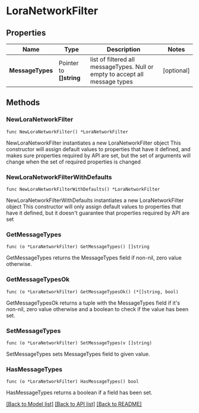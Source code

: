 # LoraNetworkFilter

## Properties

Name | Type | Description | Notes
------------ | ------------- | ------------- | -------------
**MessageTypes** | Pointer to **[]string** | list of filtered all messageTypes. Null or empty to accept all message types | [optional] 

## Methods

### NewLoraNetworkFilter

`func NewLoraNetworkFilter() *LoraNetworkFilter`

NewLoraNetworkFilter instantiates a new LoraNetworkFilter object
This constructor will assign default values to properties that have it defined,
and makes sure properties required by API are set, but the set of arguments
will change when the set of required properties is changed

### NewLoraNetworkFilterWithDefaults

`func NewLoraNetworkFilterWithDefaults() *LoraNetworkFilter`

NewLoraNetworkFilterWithDefaults instantiates a new LoraNetworkFilter object
This constructor will only assign default values to properties that have it defined,
but it doesn't guarantee that properties required by API are set

### GetMessageTypes

`func (o *LoraNetworkFilter) GetMessageTypes() []string`

GetMessageTypes returns the MessageTypes field if non-nil, zero value otherwise.

### GetMessageTypesOk

`func (o *LoraNetworkFilter) GetMessageTypesOk() (*[]string, bool)`

GetMessageTypesOk returns a tuple with the MessageTypes field if it's non-nil, zero value otherwise
and a boolean to check if the value has been set.

### SetMessageTypes

`func (o *LoraNetworkFilter) SetMessageTypes(v []string)`

SetMessageTypes sets MessageTypes field to given value.

### HasMessageTypes

`func (o *LoraNetworkFilter) HasMessageTypes() bool`

HasMessageTypes returns a boolean if a field has been set.


[[Back to Model list]](../README.md#documentation-for-models) [[Back to API list]](../README.md#documentation-for-api-endpoints) [[Back to README]](../README.md)


